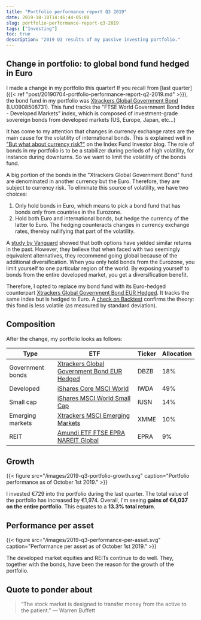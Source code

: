 ```yaml
---
title: "Portfolio performance report Q3 2019"
date: 2019-10-10T14:46:44-05:00
slug: portfolio-performance-report-q3-2019
tags: ["Investing"]
toc: true
description: "2019 Q3 results of my passive investing portfolio."
---
```


## Change in portfolio: to global bond fund hedged in Euro
I made a change in my portfolio this quarter! If you recall from [last quarter]({{< ref "post/20190704-portfolio-performance-report-q2-2019.md" >}}), the bond fund in my portfolio was [Xtrackers Global Government Bond](https://www.justetf.com/en/etf-profile.html?isin=%20LU0908508731) (LU0908508731). This fund tracks the "FTSE World Government Bond Index - Developed Markets" index, which is composed of investment-grade sovereign bonds from developed markets (US, Europe, Japan, etc...)

It has come to my attention that changes in currency exchange rates are the main cause for the volatility of international bonds. This is explained well in ["But what about currency risk?"](https://indexfundinvestor.eu/2018/12/13/but-what-about-currency-risk/) on the Index Fund Investor blog. The role of bonds in my portfolio is to be a stabilizer during periods of high volatility, for instance during downturns. So we want to limit the volatility of the bonds fund.

A big portion of the bonds in the "Xtrackers Global Government Bond" fund are denominated in another currency but the Euro. Therefore, they are subject to currency risk. To eliminate this source of volatility, we have two choices:

1. Only hold bonds in Euro, which means to pick a bond fund that has bonds only from countries in the Eurozone.
2. Hold both Euro and international bonds, but hedge the currency of the latter to Euro. The hedging counteracts changes in currency exchange rates, thereby nullifying that part of the volatility.

A [study by Vanguard](https://www.vanguardfrance.fr/documents/global-fixed-income-tlisg.pdf) showed that both options have yielded similar returns in the past. However, they believe that when faced with two seemingly equivalent alternatives, they recommend going global because of the additional diversification. When you only hold bonds from the Eurozone, you limit yourself to one particular region of the world. By exposing yourself to bonds from the entire developed market, you get a diversification benefit.

Therefore, I opted to replace my bond fund with its Euro-hedged counterpart [Xtrackers Global Government Bond EUR Hedged](https://www.justetf.com/en/etf-profile.html?isin=LU0378818131). It tracks the same index but is hedged to Euro. A [check on Backtest](https://backtest.curvo.eu/compare?portfolios=NoIgQg9gdgJgBACQKYwOYrgUQKoCUQA0woAMtgAwDMA7ABy0CMjlDhDAup0A%2CNoIgQg9gdgJgBAUQKoCUQBpigDJIAwCceAHAKwkDsAzAIwY0C6TQA) confirms the theory: this fond is less volatile (as measured by standard deviation).

## Composition
After the change, my portfolio looks as follows:

Type               | ETF                                                                                                 | Ticker | Allocation
-------------------|-----------------------------------------------------------------------------------------------------|--------|----
Government bonds   | [Xtrackers Global Government Bond EUR Hedged](https://www.justetf.com/en/etf-profile.html?isin=LU0378818131) | DBZB   | 18%
Developed          | [iShares Core MSCI World](https://www.justetf.com/en/etf-profile.html?isin=IE00B4L5Y983)            | IWDA   | 49%
Small cap          | [iShares MSCI World Small Cap](https://www.justetf.com/en/etf-profile.html?isin=IE00BF4RFH31)       | IUSN   | 14%
Emerging markets   | [Xtrackers MSCI Emerging Markets](https://www.justetf.com/en/etf-profile.html?isin=IE00BTJRMP35)    | XMME   | 10%
REIT               | [Amundi ETF FTSE EPRA NAREIT Global](https://www.justetf.com/en/etf-profile.html?isin=LU1437018838) | EPRA   | 9%

## Growth
{{< figure src="/images/2019-q3-portfolio-growth.svg" caption="Portfolio performance as of October 1st 2019." >}}

I invested €729 into the portfolio during the last quarter. The total value of the portfolio has increased by €1,974. Overall, I'm seeing **gains of €4,037 on the entire portfolio**. This equates to a **13.3% total return**.

## Performance per asset
{{< figure src="/images/2019-q3-performance-per-asset.svg" caption="Performance per asset as of October 1st 2019." >}}

The developed market equities and REITs continue to do well. They, together with the bonds, have been the reason for the growth of the portfolio.

## Quote to ponder about
> “The stock market is designed to transfer money from the active to the patient.” — Warren Buffett
